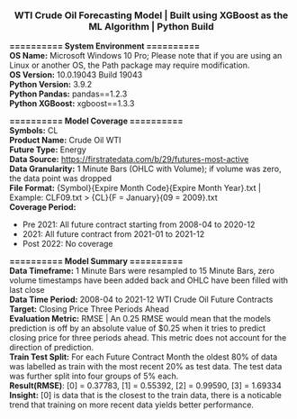 <h3 align="center"> WTI Crude Oil Forecasting Model | Built using XGBoost as the ML Algorithm | Python Build </h3>

**==========  System Environment  ==========** \
**OS Name:** Microsoft Windows 10 Pro; Please note that if you are using an Linux or another OS, the Path package may require modification. \
**OS Version:** 10.0.19043 Build 19043 \
**Python Version:** 3.9.2 \
**Python Pandas:** pandas==1.2.3 \
**Python XGBoost:** xgboost==1.3.3

**========== Model Coverage ==========** \
**Symbols:** CL \
**Product Name:** Crude Oil WTI \
**Future Type:** Energy  
**Data Source:** https://firstratedata.com/b/29/futures-most-active \
**Data Granularity:** 1 Minute Bars (OHLC with Volume); if volume was zero, the data point was dropped \
**File Format:** {Symbol}{Expire Month Code}{Expire Month Year}.txt | Example: CLF09.txt > {CL}{F = January}{09 = 2009}.txt \
**Coverage Period:**
 - Pre 2021: All future contract starting from 2008-04 to 2020-12
 - 2021: All future contract from 2021-01 to 2021-12
 - Post 2022: No coverage

**========== Model Summary ==========** \
**Data Timeframe:** 1 Minute Bars were resampled to 15 Minute Bars, zero volume timestamps have been added back and OHLC have been filled with last close \
**Data Time Period:** 2008-04 to 2021-12 WTI Crude Oil Future Contracts \
**Target:** Closing Price Three Periods Ahead \
**Evaluation Metric:** RMSE | An 0.25 RMSE would mean that the models prediction is off by an absolute value of $0.25 when it tries to predict closing price for three periods ahead. This metric does not account for the direction of prediction. \
**Train Test Split:** For each Future Contract Month the oldest 80% of data was labelled as train with the most recent 20% as test data. The test data was further split into four groups of 5% each. \
                      **Result(RMSE)**: [0] = 0.37783, [1] = 0.55392, [2] = 0.99590, [3] = 1.69334 \
                      **Insight:** [0] is data that is the closest to the train data, there is a noticable trend that training on more recent data yields better performance.    
